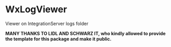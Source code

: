 # WxLogViewer
Viewer on IntegrationServer logs folder

<b>MANY THANKS TO LIDL AND SCHWARZ IT, who kindly allowed to provide the template for this package and make it public.</b>
